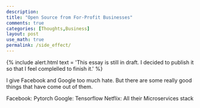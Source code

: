 ```yaml
---
description: 
title: "Open Source from For-Profit Businesses"
comments: true
categories: [Thoughts,Business]
layout: post
use_math: true
permalink: /side_effect/
---
```


{% include alert.html text = 'This essay is still in draft. I decided to publish it so that I feel complelled to finish it.' %}

I give Facebook and Google too much hate. But there are some really good things that have come out of them.

Facebook: Pytorch
Google: Tensorflow
Netflix: All their Microservices stack